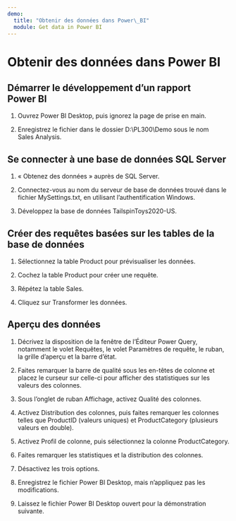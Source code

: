 ```yaml
---
demo:
  title: "Obtenir des données dans Power\_BI"
  module: Get data in Power BI
---
```


# Obtenir des données dans Power BI

## Démarrer le développement d’un rapport Power BI

1. Ouvrez Power BI Desktop, puis ignorez la page de prise en main.

1. Enregistrez le fichier dans le dossier D:\PL300\Demo sous le nom Sales Analysis.

## Se connecter à une base de données SQL Server

1. « Obtenez des données » auprès de SQL Server.

1. Connectez-vous au nom du serveur de base de données trouvé dans le fichier MySettings.txt, en utilisant l’authentification Windows.

1. Développez la base de données TailspinToys2020-US.

## Créer des requêtes basées sur les tables de la base de données

1. Sélectionnez la table Product pour prévisualiser les données.

1. Cochez la table Product pour créer une requête.

1. Répétez la table Sales.

1. Cliquez sur Transformer les données.

## Aperçu des données

1. Décrivez la disposition de la fenêtre de l’Éditeur Power Query, notamment le volet Requêtes, le volet Paramètres de requête, le ruban, la grille d’aperçu et la barre d’état.

1. Faites remarquer la barre de qualité sous les en-têtes de colonne et placez le curseur sur celle-ci pour afficher des statistiques sur les valeurs des colonnes.

1. Sous l’onglet de ruban Affichage, activez Qualité des colonnes.

1. Activez Distribution des colonnes, puis faites remarquer les colonnes telles que ProductID (valeurs uniques) et ProductCategory (plusieurs valeurs en double).

1. Activez Profil de colonne, puis sélectionnez la colonne ProductCategory.

1. Faites remarquer les statistiques et la distribution des colonnes.

1. Désactivez les trois options.

1. Enregistrez le fichier Power BI Desktop, mais n’appliquez pas les modifications.

1. Laissez le fichier Power BI Desktop ouvert pour la démonstration suivante.
